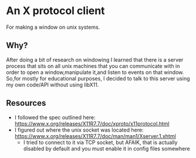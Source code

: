 # An X protocol client
For making a window on unix systems.

## Why?
After doing a bit of research on windowing I learned that there is a server process that sits on all unix machines that you can communicate with in order to open a window,manipulate it,and listen to events on that window. So,for mostly for educational purposes, I decided to talk to this server using my own code/API without using libX11. 

## Resources
- I followed the spec outlined here: https://www.x.org/releases/X11R7.7/doc/xproto/x11protocol.html 
- I figured out where the unix socket was located here: https://www.x.org/releases/X11R7.7/doc/man/man1/Xserver.1.xhtml
    - I tried to connect to it via TCP socket, but AFAIK, that is actually disabled by default and you must enable it in config files somewhere 
